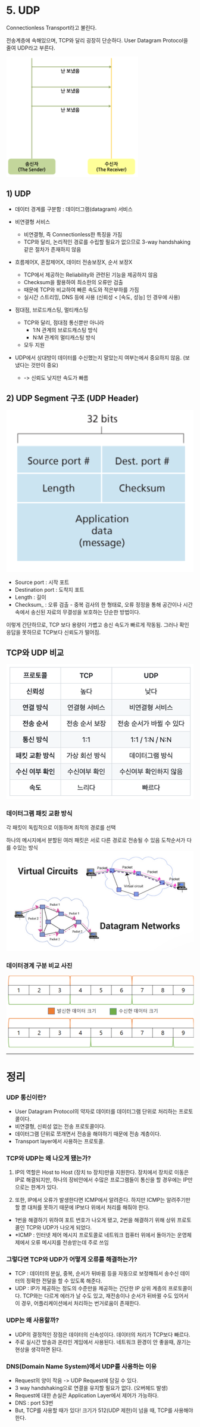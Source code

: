 # 5. UDP
Connectionless Transport라고 불린다.

전송계층에 속해있으며, TCP와 달리 굉장히 단순하다. User Datagram Protocol을 줄여 UDP라고 부른다.

![Alt text](image-8.png)

## 1) UDP
- 데이터 경계를 구분함 : 데이터그램(datagram) 서비스
- 비연결형 서비스
  - 비연결형, 즉 Connectionless한 특징을 가짐
  - TCP와 달리, 논리적인 경로를 수립할 필요가 없으므로 3-way handshaking 같은 절차가 존재하지 않음

- 흐름제어X, 혼잡제어X, 데이터 전송보장X, 순서 보장X
  - TCP에서 제공하는 Reliability와 관련된 기능을 제공하지 않음
  - Checksum을 활용하여 최소한의 오류만 검출
  - 때문에 TCP와 비교하여 빠른 속도와 적은부하를 가짐
  - 실시간 스트리밍, DNS 등에 사용 (신뢰성 < [속도, 성능] 인 경우에 사용)

- 점대점, 브로드캐스팅, 멀티캐스팅 
  - TCP와 달리, 점대점 통신뿐만 아니라 
    - 1:N 관계의 브로드캐스팅 방식
    - N:M 관계의 멀티캐스팅 방식
  - 모두 지원

- UDP에서 상대방이 데이터를 수신했는지 말았는지 여부는에서 중요하지 않음. (보냈다는 것만이 중요)
   - -> 신뢰도 낮지만 속도가 빠름

## 2) UDP Segment 구조 (UDP Header)
![Alt text](image-9.png)


 - Source port : 시작 포트 
 - Destination port : 도착지 포트 
 - Length : 길이 
 - Checksum_ : 오류 검출 - 중복 검사의 한 형태로, 오류 정정을 통해 공간이나 시간 속에서 송신된 자료의 무결성을 보호하는 단순한 방법이다.

이렇게 간단하므로, TCP 보다 용량이 가볍고 송신 속도가 빠르게 작동됨.
그러나 확인 응답을 못하므로 TCP보다 신뢰도가 떨어짐.


 ## TCP와 UDP 비교
 ![Alt text](image-10.png)

###  데이터그램 패킷 교환 방식
각 패킷이 독립적으로 이동하며 최적의 경로를 선택

하나의 메시지에서 분할된 여러 패킷은 서로 다른 경로로 전송될 수 있음
도착순서가 다를 수있는 방식
![Alt text](image-11.png)

### 데이터경계 구분 비교 사진
![Alt text](image-12.png)

---

# 정리

### UDP 통신이란?

- User Datagram Protocol의 약자로 데이터를 데이터그램 단위로 처리하는 프로토콜이다.
- 비연결형, 신뢰성 없는 전송 프로토콜이다.
- 데이터그램 단위로 쪼개면서 전송을 해야하기 때문에 전송 계층이다.
- Transport layer에서 사용하는 프로토콜.

### TCP와 UDP는 왜 나오게 됐는가?

1. IP의 역할은 Host to Host (장치 to 장치)만을 지원한다. 장치에서 장치로 이동은 IP로 해결되지만, 하나의 장비안에서 수많은 프로그램들이 통신을 할 경우에는 IP만으로는 한계가 있다.

2. 또한, IP에서 오류가 발생한다면 ICMP에서 알려준다. 하지만 ICMP는 알려주기만 할 뿐 대처를 못하기 때문에 IP보다 위에서 처리를 해줘야 한다.

- 1번을 해결하기 위하여 포트 번호가 나오게 됐고, 2번을 해결하기 위해 상위 프로토콜인 TCP와 UDP가 나오게 되었다.
- *ICMP : 인터넷 제어 메시지 프로토콜로 네트워크 컴퓨터 위에서 돌아가는 운영체제에서 오류 메시지를 전송받는데 주로 쓰임

### 그렇다면 TCP와 UDP가 어떻게 오류를 해결하는가?

- TCP : 데이터의 분실, 중복, 순서가 뒤바뀜 등을 자동으로 보정해줘서 송수신 데이터의 정확한 전달을 할 수 있도록 해준다.
- UDP : IP가 제공하는 정도의 수준만을 제공하는 간단한 IP 상위 계층의 프로토콜이다. TCP와는 다르게 에러가 날 수도 있고, 재전송이나 순서가 뒤바뀔 수도 있어서 이 경우, 어플리케이션에서 처리하는 번거로움이 존재한다.

### UDP는 왜 사용할까?

- UDP의 결정적인 장점은 데이터의 신속성이다. 데이터의 처리가 TCP보다 빠르다.
- 주로 실시간 방송과 온라인 게임에서 사용된다. 네트워크 환경이 안 좋을때, 끊기는 현상을 생각하면 된다.
 
### DNS(Domain Name System)에서 UDP를 사용하는 이유

- Request의 양이 작음 -> UDP Request에 담길 수 있다.
- 3 way handshaking으로 연결을 유지할 필요가 없다. (오버헤드 발생)
- Request에 대한 손실은 Application Layer에서 제어가 가능하다.
- DNS : port 53번
- But, TCP를 사용할 때가 있다! 크기가 512(UDP 제한)이 넘을 때, TCP를 사용해야한다.
